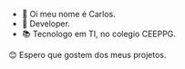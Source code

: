 - 👋 Oi meu nome é Carlos.
- 👀 Developer.
- 📚 Tecnologo em TI, no colegio CEEPPG.

😊 Espero que gostem dos meus projetos.

